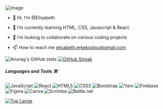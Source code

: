 ![image](https://github.com/elic4vet/elic4vet/assets/86532060/b1c6bdd1-d553-46d4-abbc-bb9b126bbf8f)

- 👋 Hi, I’m @Elisabeth
 
- 🌱 I’m currently learning HTML, CSS, Javascript & React.
- 💞️ I’m looking to collaborate on various coding projects
- 📫 How to reach me elisabeth.erkekoglou@gmail.com

  
![Anurag's GitHub stats](https://github-readme-stats.vercel.app/api?username=elic4vet&show_icons=true&theme=radical)
[![GitHub Streak](http://github-readme-streak-stats.herokuapp.com?user=elic4vet&theme=radical)](https://git.io/streak-stats)

##### Languages and Tools 🛠️ #####

![JavaScript](https://img.shields.io/badge/javascript-%23323330.svg?style=for-the-badge&logo=javascript&logoColor=%23F7DF1E)
![React](https://img.shields.io/badge/react-%2320232a.svg?style=for-the-badge&logo=react&logoColor=%2361DAFB)
![HTML5](https://img.shields.io/badge/html5-%23E34F26.svg?style=for-the-badge&logo=html5&logoColor=white)
![CSS3](https://img.shields.io/badge/css3-%231572B6.svg?style=for-the-badge&logo=css3&logoColor=white)
![Bootstrap](https://img.shields.io/badge/bootstrap-%238511FA.svg?style=for-the-badge&logo=bootstrap&logoColor=white)
![Yarn](https://img.shields.io/badge/yarn-%232C8EBB.svg?style=for-the-badge&logo=yarn&logoColor=white)
![Firebase](https://img.shields.io/badge/Firebase-039BE5?style=for-the-badge&logo=Firebase&logoColor=white)
![Figma](https://img.shields.io/badge/figma-%23F24E1E.svg?style=for-the-badge&logo=figma&logoColor=white)
![Canva](https://img.shields.io/badge/Canva-%2300C4CC.svg?style=for-the-badge&logo=Canva&logoColor=white)
![Scrimba](https://img.shields.io/badge/scrimba-2B283A?style=for-the-badge&logo=scrimba&logoColor=white)
![Battle.net](https://img.shields.io/badge/battle.net-%2300AEFF.svg?style=for-the-badge&logo=battle.net&logoColor=white)

[![Top Langs](https://github-readme-stats.vercel.app/api/top-langs/?username=elic4vet&layout=donut)](https://github.com/elic4vet/github-readme-stats)

<!---
elic4vet/elic4vet is a ✨ special ✨ repository because its `README.md` (this file) appears on your GitHub profile.
You can click the Preview link to take a look at your changes.
--->
